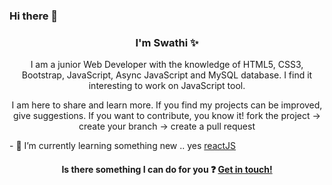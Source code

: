 <h3> Hi there 👋 </h3>

<h3 align="center"> I'm Swathi ✨ </h3>
<p align="center"> I am a junior Web Developer with the knowledge of HTML5, CSS3, Bootstrap, JavaScript, Async JavaScript and MySQL database. I find it interesting to work on JavaScript tool.  </p>
<p align="center"> I am here to share and learn more. If you find my projects can be improved, give suggestions. If you want to contribute, you know it! fork the project -> create your branch -> create a pull request  </p>
<p> - 🌱 I’m currently learning something new .. yes <a href="https://reactjs.org/" > reactJS </a> <p>

<h4 align="center">Is there something I can do for you ❓ <a href="mailto:swathimuroor@gmail.com">  Get in touch!</a> </h4>
